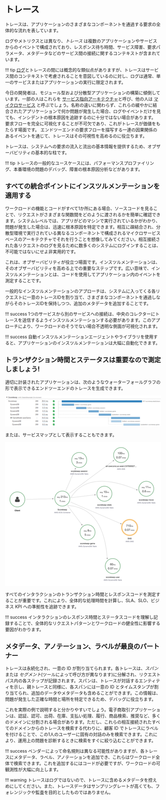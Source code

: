 # トレース

トレースは、アプリケーションのさまざまなコンポーネントを通過する要求の全体的な流れを表しています。

ログやメトリクスとは異なり、*トレース* は複数のアプリケーションやサービスからのイベントで構成されており、レスポンス待ち時間、サービス障害、要求パラメータ、メタデータなどのサービス間の接続に関するコンテキストが含まれています。

!!! tip
    [ログ](../../signals/logs/)とトレースの間には概念的な類似点がありますが、トレースはサービス間のコンテキストで考慮されることを意図しているのに対し、ログは通常、単一のサービスまたはアプリケーションの実行に限定されます。

今日の開発者は、モジュール型および分散型アプリケーションの構築に傾倒しています。一部の人はこれらを [サービス指向アーキテクチャ](https://en.wikipedia.org/wiki/Service-oriented_architecture)と呼び、他の人は [マイクロサービス](https://aws.amazon.com/microservices/) と呼ぶでしょう。名称の違いに関わらず、これらの緩やかに結合されたアプリケーションで何か問題が発生した場合、ログやイベントだけを見ても、インシデントの根本原因を追跡するのに十分ではない場合があります。 要求フローを完全に可視化することが不可欠であり、これがトレースが価値をもたらす場面です。 エンドツーエンドの要求フローを描写する一連の因果関係のあるイベントを通じて、トレースはその可視性を高めるのに役立ちます。

トレースは、システムへの要求の流入と流出の基本情報を提供するため、オブザーバビリティの基本的な柱です。

!!! tip
    トレースの一般的なユースケースには、パフォーマンスプロファイリング、本番環境の問題のデバッグ、障害の根本原因分析などがあります。

## すべての統合ポイントにインスツルメンテーションを適用する

ワークロードの機能とコードがすべて1か所にある場合、ソースコードを見ることで、リクエストがさまざまな関数間をどのように渡されるかを簡単に確認できます。システムレベルでは、アプリがどのマシンで実行されているかがわかり、問題が発生した場合は、迅速に根本原因を特定できます。相互に疎結合され、分散型環境で実行されている異なるコンポーネントで構成されるマイクロサービスベースのアーキテクチャでそれを行うことを想像してみてください。相互接続された各リクエストのログを見るために数多くのシステムにログインすることは、不可能ではないにせよ非実用的です。

これは、オブザーバビリティが役立つ場面です。インスツルメンテーションは、そのオブザーバビリティを高める上での重要なステップです。広い意味で、インスツルメンテーションとは、コードを使用してアプリケーション内のイベントを測定することです。

一般的なインスツルメンテーションのアプローチは、システムに入ってくる各リクエストに一意のトレースIDを割り当て、さまざまなコンポーネントを通過しながらそのトレースIDを保持しつつ、追加のメタデータを追加することです。

!!! success
    1つのサービスから別のサービスへの接続は、中央のコレクターにトレースを送信するようインスツルメンテーションする必要があります。このアプローチにより、ワークロードのそうでない場合不透明な側面が可視化されます。
    
!!! success
    自動インスツルメンテーションエージェントやライブラリを使用すると、アプリケーションのインスツルメンテーションは大幅に自動化できます。

## トランザクション時間とステータスは重要なので測定しましょう!

適切に計装されたアプリケーションは、次のようなウォーターフォールグラフの形で表示できるエンドツーエンドのトレースを生成できます。

![WaterFall Trace](../images/waterfall-trace.png)

または、サービスマップとして表示することもできます。

![servicemap Trace](../images/service-map-trace.png)

すべてのインタラクションのトランザクション時間とレスポンスコードを測定することが重要です。これにより、全体的な処理時間を計算し、SLA、SLO、ビジネス KPI への準拠性を追跡できます。 

!!! success
    インタラクションのレスポンス時間とステータスコードを理解し記録することで、全体的なリクエストパターンとワークロードの健全性に影響する要因がわかります。

## メタデータ、アノテーション、ラベルが最良のパートナー

トレースは永続化され、一意の ID が割り当てられます。各トレースは、*スパン* または *セグメント*(ツールによって呼び方が異なります)に分解され、リクエストパス内の各ステップが記録されます。スパンは、トレースが対話するエンティティを示し、親トレースと同様に、各スパンには一意の ID とタイムスタンプが割り当てられ、追加のデータやメタデータも含めることができます。この情報は、問題が発生した正確な時間と場所を特定できるため、デバッグに役立ちます。

これを実際の例で説明すると分かりやすいでしょう。電子商取引アプリケーションは、認証、認可、出荷、在庫、支払い処理、履行、商品検索、推奨など、多くのドメインに分割される場合があります。ただし、これらの相互接続されたすべてのドメインからのトレースを検索する代わりに、顧客 ID でトレースにラベルを付けることで、この1人のユーザーに固有の対話のみを検索できます。これにより、運用上の問題を診断するときに検索をすぐに絞り込むことができます。 

!!! success
    ベンダーによって命名規則は異なる可能性がありますが、各トレースにメタデータ、ラベル、アノテーションを追加でき、これらはワークロード全体で検索できます。これを追加するにはコードが必要ですが、ワークロードの可観測性が大幅に向上します。

!!! warning
    トレースはログではないので、トレースに含めるメタデータを控えめにしてください。また、トレースデータはサンプリングレートが高くても、フォレンジックや監査を目的としたものではありません。
